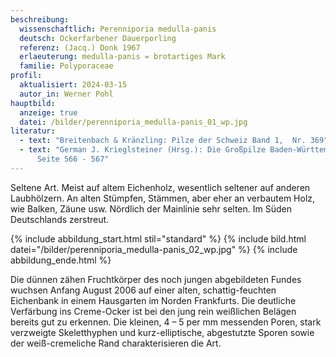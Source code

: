```yaml
---
beschreibung:
  wissenschaftlich: Perenniporia medulla-panis
  deutsch: Ockerfarbener Dauerporling
  referenz: (Jacq.) Donk 1967
  erlaeuterung: medulla-panis = brotartiges Mark
  familie: Polyporaceae
profil:
  aktualisiert: 2024-03-15
  autor_in: Werner Pohl
hauptbild:
  anzeige: true
  datei: /bilder/perenniporia_medulla-panis_01_wp.jpg
literatur:
  - text: "Breitenbach & Kränzling: Pilze der Schweiz Band 1,  Nr. 369"
  - text: "German J. Krieglsteiner (Hrsg.): Die Großpilze Baden-Württembergs Band 1,
      Seite 566 - 567"
---
```

Seltene Art. Meist auf altem Eichenholz, wesentlich seltener auf anderen Laubhölzern. An alten Stümpfen, Stämmen, aber eher an verbautem Holz, wie Balken, Zäune usw. Nördlich der Mainlinie sehr selten. Im Süden Deutschlands zerstreut.

{% include abbildung_start.html stil="standard" %}
{% include bild.html datei="/bilder/perenniporia_medulla-panis_02_wp.jpg" %}
{% include abbildung_ende.html %}

Die dünnen zähen Fruchtkörper des noch jungen abgebildeten Fundes wuchsen Anfang August 2006 auf einer alten, schattig-feuchten Eichenbank in einem Hausgarten im Norden Frankfurts. Die deutliche Verfärbung ins Creme-Ocker ist bei den jung rein weißlichen Belägen bereits gut zu erkennen. Die kleinen, 4 – 5 per mm messenden Poren, stark verzweigte Skeletthyphen und kurz-elliptische, abgestutzte Sporen sowie der weiß-cremeliche Rand charakterisieren die Art.